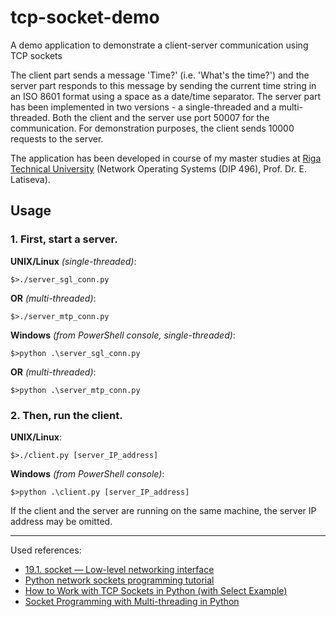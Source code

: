 # tcp-socket-demo
A demo application to demonstrate a client-server communication using TCP sockets


The client part sends a message 'Time?' (i.e. 'What's the time?') and the server part responds to this message by sending the current time string in an ISO 8601 format using a space as a date/time separator.
The server part has been implemented in two versions - a single-threaded and a multi-threaded.
Both the client and the server use port 50007 for the communication.
For demonstration purposes, the client sends 10000 requests to the server.

The application has been developed in course of my master studies at [Riga Technical University] (Network Operating Systems (DIP 496), Prof. Dr. E. Latiseva).

## Usage
### 1. First, start a server.
__UNIX/Linux__ _(single-threaded)_:
```
$>./server_sgl_conn.py
```  
__OR__ _(multi-threaded)_:
```
$>./server_mtp_conn.py
```
__Windows__ _(from PowerShell console, single-threaded)_:
```
$>python .\server_sgl_conn.py
```
__OR__ _(multi-threaded)_:
```
$>python .\server_mtp_conn.py
```
### 2. Then, run the client.
__UNIX/Linux__:
```
$>./client.py [server_IP_address]
```
__Windows__ _(from PowerShell console)_:
```
$>python .\client.py [server_IP_address]
```

If the client and the server are running on the same machine, the server IP address may be omitted.
<hr>

Used references:
* [19.1. socket — Low-level networking interface]
* [Python network sockets programming tutorial]
* [How to Work with TCP Sockets in Python (with Select Example)]
* [Socket Programming with Multi-threading in Python]

[Riga Technical University]: https://www.rtu.lv/
[19.1. socket — Low-level networking interface]: https://docs.python.org/3/library/socket.html
[Python network sockets programming tutorial]: https://pythonspot.com/python-network-sockets-programming-tutorial/
[How to Work with TCP Sockets in Python (with Select Example)]: https://steelkiwi.com/blog/working-tcp-sockets/
[Socket Programming with Multi-threading in Python]: https://www.geeksforgeeks.org/socket-programming-multi-threading-python/
